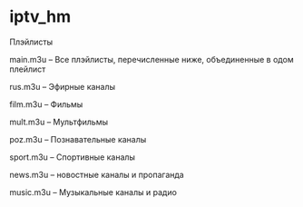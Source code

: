 # iptv_hm
Плэйлисты

main.m3u    – Все плэйлисты, перечисленные ниже, объединенные в одом плейлист

rus.m3u      – Эфирные каналы

film.m3u    – Фильмы

mult.m3u    – Мультфильмы

poz.m3u    – Познавательные каналы

sport.m3u    – Спортивные каналы

news.m3u    – новостные каналы и пропаганда

music.m3u    – Музыкальные каналы и радио
